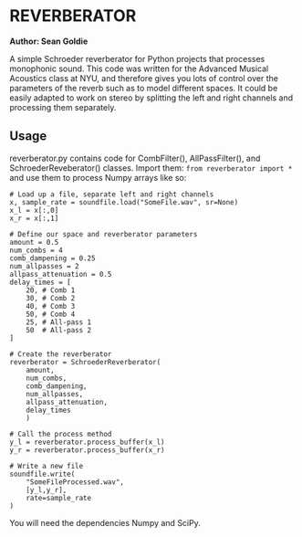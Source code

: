 # REVERBERATOR

**Author: Sean Goldie**

A simple Schroeder reverberator for Python projects that processes monophonic sound. This code was written for the Advanced Musical Acoustics class at NYU, and therefore gives you lots of control over the parameters of the reverb such as to model different spaces. It could be easily adapted to work on stereo by splitting the left and right channels and processing them separately.

## Usage
reverberator.py contains code for CombFilter(), AllPassFilter(), and SchroederReveberator() classes. Import them:
`from reverberator import *`
and use them to process Numpy arrays like so:
```
# Load up a file, separate left and right channels
x, sample_rate = soundfile.load("SomeFile.wav", sr=None)
x_l = x[:,0]
x_r = x[:,1]

# Define our space and reverberator parameters
amount = 0.5
num_combs = 4
comb_dampening = 0.25
num_allpasses = 2
allpass_attenuation = 0.5
delay_times = [
    20, # Comb 1
    30, # Comb 2
    40, # Comb 3
    50, # Comb 4
    25, # All-pass 1
    50  # All-pass 2
]

# Create the reverberator
reverberator = SchroederReverberator(
	amount,
	num_combs,
	comb_dampening,
	num_allpasses,
	allpass_attenuation,
	delay_times
	)

# Call the process method
y_l = reverberator.process_buffer(x_l)
y_r = reverberator.process_buffer(x_r)

# Write a new file
soundfile.write(
    "SomeFileProcessed.wav", 
    [y_l,y_r], 
    rate=sample_rate
)
```
You will need the dependencies Numpy and SciPy.